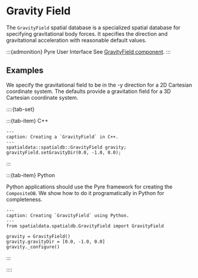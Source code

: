 # Gravity Field

The `GravityField` spatial database is a specialized spatial database for specifying gravitational body forces.
It specifies the direction and gravitational acceleration with reasonable default values.

:::{admonition} Pyre User Interface
See [GravityField component](../components/spatialdb/GravityField.md).
:::

## Examples

We specify the gravitational field to be in the -y direction for a 2D Cartesian coordinate system.
The defaults provide a gravitation field for a 3D Cartesian coordinate system.

::::{tab-set}

:::{tab-item} C++

```{code-block} c++
---
caption: Creating a `GravityField` in C++.
---
spatialdata::spatialdb::GravityField gravity;
gravityField.setGravityDir(0.0, -1.0, 0.0);
```

:::

:::{tab-item} Python

Python applications should use the Pyre framework for creating the `CompositeDB`.
We show how to do it programatically in Python for completeness.

```{code-block} python
---
caption: Creating `GravityField` using Python.
---
from spatialdata.spatialdb.GravityField import GravityField

gravity = GravityField()
gravity.gravityDir = [0.0, -1.0, 0.0]
gravity._configure()
```

:::

::::
